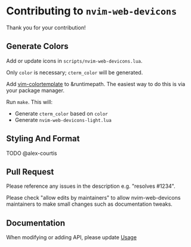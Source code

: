 # Contributing to `nvim-web-devicons`

Thank you for your contribution!

## Generate Colors

Add or update icons in `scripts/nvim-web-devicons.lua`.

Only `color` is necessary; `cterm_color` will be generated.

Add [vim-colortemplate](https://github.com/lifepillar/vim-colortemplate) to &runtimepath. The easiest way to do this is via your package manager.

Run `make`. This will:
- Generate `cterm_color` based on `color`
- Generate `nvim-web-devicons-light.lua`

## Styling And Format

TODO @alex-courtis

## Pull Request

Please reference any issues in the description e.g. "resolves #1234".

Please check "allow edits by maintainers" to allow nvim-web-devicons maintainers to make small changes such as documentation tweaks.

## Documentation

When modifying or adding API, please update [Usage](README.md#Usage)

